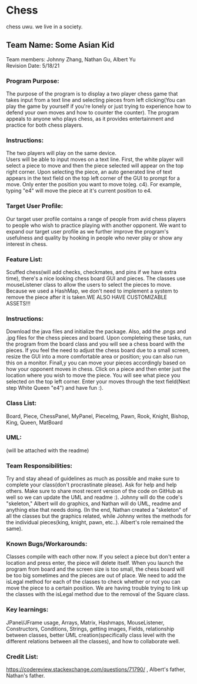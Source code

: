  # Chess
chess uwu.
we live in a society.

## Team Name: Some Asian Kid
Team members: Johnny Zhang, Nathan Gu, Albert Yu \
Revision Date: 5/18/21



### Program Purpose: 
The purpose of the program is to display a two player chess game that takes input from a text line and selecting pieces from left clicking(You can play the game by yourself if you're lonely or just trying to experience how to defend your own moves and how to counter the counter). The program appeals to anyone who plays chess, as it provides entertainment and practice for both chess players. 



### Instructions: 
The two players will play on the same device.\
Users will be able to input moves on a text line. First, the white player will select a piece to move and then the piece selected will appear on the top right corner. Upon selecting the piece, an auto generated line of text appears in the text field on the top left corner of the GUI to prompt for a move. Only enter the position you want to move to(eg. c4). For example, typing "e4" will move the piece at it's current position to e4.



### Target User Profile: 
Our target user profile contains a range of people from avid chess players to people who wish to practice playing with another opponent. We want to expand our target user profile as we further improve the program's usefulness and quality by hooking in people who never play or show any interest in chess.



### Feature List: 
Scuffed chess(will add checks, checkmates, and pins if we have extra time), there's a nice looking chess board GUI and pieces. The classes use mouseListener class to allow the users to select the pieces to move. Because we used a HashMap, we don't need to implement a system to remove the piece after it is taken.WE ALSO HAVE CUSTOMIZABLE ASSETS!!! 



### Instructions: 
Download the java files and initialize the package. Also, add the .pngs and .jpg files for the chess pieces and board. Upon completeing these tasks, run the program from the board class and you will see a chess board with the pieces. If you feel the need to adjust the chess board due to a small screen, resize the GUI into a more comfortable area or position; you can also run this on a monitor. Finall,y you can move your pieces accordingly based on how your opponent moves in chess. Click on a piece and then enter just the location where you wish to move the piece. You will see what piece you selected on the top left corner. Enter your moves through the text field(Next step White Queen "e4") and have fun :).



### Class List: 
Board, Piece, ChessPanel, MyPanel, PieceImg, Pawn, Rook, Knight, Bishop, King, Queen, MatBoard



### UML: 
(will be attached with the readme)



### Team Responsibilities:
Try and stay ahead of guidelines as much as possible and make sure to complete your class(don't procrastinate please). Ask for help and help others. Make sure to share most recent version of the code on GitHub as well so we can update the UML and readme :). Johnny will do the code's "skeleton," Albert will do graphics, and Nathan will do UML, readme and anything else that needs doing. (In the end, Nathan created a "skeleton" of all the classes but the graphics related, while Johnny writes the methods for the individual pieces(king, knight, pawn, etc..). Albert's role remained the same).



### Known Bugs/Workarounds:
Classes compile with each other now. If you select a piece but don't enter a location and press enter, the piece will delete itself. When you launch the program from board and the screen size is too small, the chess board will be too big sometimes and the pieces are out of place. We need to add the isLegal method for each of the classes to check whether or not you can move the piece to a certain position. We are having trouble trying to link up the classes with the isLegal method due to the removal of the Square class.



### Key learnings: 
JPanel/JFrame usage, Arrays, Matrix, Hashmaps, MouseListener, Constructors, Conditions, Strings, getting images, Fields,  relationship between classes, better UML creation(specifically class level with the different relations between all the classes), and how to collaborate well.



### Credit List: 
https://codereview.stackexchange.com/questions/71790/  , Albert's father, Nathan's father.

  
